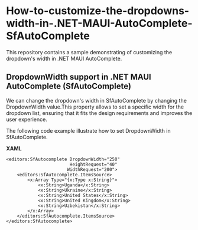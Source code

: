 # How-to-customize-the-dropdowns-width-in-.NET-MAUI-AutoComplete-SfAutoComplete
This repository contains a sample demonstrating of customizing the dropdown's width in .NET MAUI AutoComplete.
## DropdownWidth support in .NET MAUI AutoComplete (SfAutoComplete)
 We can change the dropdown's width in SfAutoComplete by changing the DropdownWidth value.This property allows to set a specific width for the dropdown list, ensuring that it fits the design requirements and improves the user experience.

The following code example illustrate how to set DropdownWidth in SfAutoComplete.

**XAML**
```
<editors:SfAutocomplete DropdownWidth="250"
                        HeightRequest="40"
                       WidthRequest="200">
    <editors:SfAutocomplete.ItemsSource>
        <x:Array Type="{x:Type x:String}">
            <x:String>Uganda</x:String>
            <x:String>Ukraine</x:String>
            <x:String>United States</x:String>
            <x:String>United Kingdom</x:String>
            <x:String>Uzbekistan</x:String>
        </x:Array>
    </editors:SfAutocomplete.ItemsSource>
</editors:SfAutocomplete>

```
